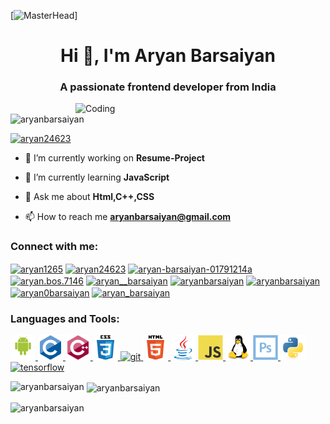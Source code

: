 [![MasterHead](https://1.bp.blogspot.com/-7A4WynwLsMw/XbBpCXG8fHI/AAAAAAAAMt4/uOa1bpLskYgrwGbllhSu2SDj_Mig8SXJQCLcBGAsYHQ/s1600/2000_600px.gif)]
<h1 align="center">Hi 👋, I'm Aryan Barsaiyan</h1>
<h3 align="center">A passionate frontend developer from India</h3>
<img align="right" alt="Coding" width="400" src="https://cdn.dribbble.com/users/1162077/screenshots/3848914/programmer.gif">

<p align="left"> <img src="https://komarev.com/ghpvc/?username=aryanbarsaiyan&label=Profile%20views&color=0e75b6&style=flat" alt="aryanbarsaiyan" /> </p>

<p align="left"> <a href="https://twitter.com/aryan24623" target="blank"><img src="https://img.shields.io/twitter/follow/aryan24623?logo=twitter&style=for-the-badge" alt="aryan24623" /></a> </p>

- 🔭 I’m currently working on **Resume-Project**

- 🌱 I’m currently learning **JavaScript**

- 💬 Ask me about **Html,C++,CSS**

- 📫 How to reach me **aryanbarsaiyan@gmail.com**

<h3 align="left">Connect with me:</h3>
<p align="left">
<a href="https://codepen.io/aryan1265" target="blank"><img align="center" src="https://raw.githubusercontent.com/rahuldkjain/github-profile-readme-generator/master/src/images/icons/Social/codepen.svg" alt="aryan1265" height="30" width="40" /></a>
<a href="https://twitter.com/aryan24623" target="blank"><img align="center" src="https://raw.githubusercontent.com/rahuldkjain/github-profile-readme-generator/master/src/images/icons/Social/twitter.svg" alt="aryan24623" height="30" width="40" /></a>
<a href="https://linkedin.com/in/aryan-barsaiyan-01791214a" target="blank"><img align="center" src="https://raw.githubusercontent.com/rahuldkjain/github-profile-readme-generator/master/src/images/icons/Social/linked-in-alt.svg" alt="aryan-barsaiyan-01791214a" height="30" width="40" /></a>
<a href="https://fb.com/aryan.bos.7146" target="blank"><img align="center" src="https://raw.githubusercontent.com/rahuldkjain/github-profile-readme-generator/master/src/images/icons/Social/facebook.svg" alt="aryan.bos.7146" height="30" width="40" /></a>
<a href="https://instagram.com/aryan__barsaiyan" target="blank"><img align="center" src="https://raw.githubusercontent.com/rahuldkjain/github-profile-readme-generator/master/src/images/icons/Social/instagram.svg" alt="aryan__barsaiyan" height="30" width="40" /></a>
<a href="https://www.codechef.com/users/aryanbarsaiyan" target="blank"><img align="center" src="https://cdn.jsdelivr.net/npm/simple-icons@3.1.0/icons/codechef.svg" alt="aryanbarsaiyan" height="30" width="40" /></a>
<a href="https://www.hackerrank.com/aryanbarsaiyan" target="blank"><img align="center" src="https://raw.githubusercontent.com/rahuldkjain/github-profile-readme-generator/master/src/images/icons/Social/hackerrank.svg" alt="aryanbarsaiyan" height="30" width="40" /></a>
<a href="https://codeforces.com/profile/aryan0barsaiyan" target="blank"><img align="center" src="https://raw.githubusercontent.com/rahuldkjain/github-profile-readme-generator/master/src/images/icons/Social/codeforces.svg" alt="aryan0barsaiyan" height="30" width="40" /></a>
<a href="https://www.leetcode.com/aryan_barsaiyan" target="blank"><img align="center" src="https://raw.githubusercontent.com/rahuldkjain/github-profile-readme-generator/master/src/images/icons/Social/leet-code.svg" alt="aryan_barsaiyan" height="30" width="40" /></a>
</p>

<h3 align="left">Languages and Tools:</h3>
<p align="left"> <a href="https://developer.android.com" target="_blank" rel="noreferrer"> <img src="https://raw.githubusercontent.com/devicons/devicon/master/icons/android/android-original-wordmark.svg" alt="android" width="40" height="40"/> </a> <a href="https://www.cprogramming.com/" target="_blank" rel="noreferrer"> <img src="https://raw.githubusercontent.com/devicons/devicon/master/icons/c/c-original.svg" alt="c" width="40" height="40"/> </a> <a href="https://www.w3schools.com/cpp/" target="_blank" rel="noreferrer"> <img src="https://raw.githubusercontent.com/devicons/devicon/master/icons/cplusplus/cplusplus-original.svg" alt="cplusplus" width="40" height="40"/> </a> <a href="https://www.w3schools.com/css/" target="_blank" rel="noreferrer"> <img src="https://raw.githubusercontent.com/devicons/devicon/master/icons/css3/css3-original-wordmark.svg" alt="css3" width="40" height="40"/> </a> <a href="https://git-scm.com/" target="_blank" rel="noreferrer"> <img src="https://www.vectorlogo.zone/logos/git-scm/git-scm-icon.svg" alt="git" width="40" height="40"/> </a> <a href="https://www.w3.org/html/" target="_blank" rel="noreferrer"> <img src="https://raw.githubusercontent.com/devicons/devicon/master/icons/html5/html5-original-wordmark.svg" alt="html5" width="40" height="40"/> </a> <a href="https://www.java.com" target="_blank" rel="noreferrer"> <img src="https://raw.githubusercontent.com/devicons/devicon/master/icons/java/java-original.svg" alt="java" width="40" height="40"/> </a> <a href="https://developer.mozilla.org/en-US/docs/Web/JavaScript" target="_blank" rel="noreferrer"> <img src="https://raw.githubusercontent.com/devicons/devicon/master/icons/javascript/javascript-original.svg" alt="javascript" width="40" height="40"/> </a> <a href="https://www.linux.org/" target="_blank" rel="noreferrer"> <img src="https://raw.githubusercontent.com/devicons/devicon/master/icons/linux/linux-original.svg" alt="linux" width="40" height="40"/> </a> <a href="https://www.photoshop.com/en" target="_blank" rel="noreferrer"> <img src="https://raw.githubusercontent.com/devicons/devicon/master/icons/photoshop/photoshop-line.svg" alt="photoshop" width="40" height="40"/> </a> <a href="https://www.python.org" target="_blank" rel="noreferrer"> <img src="https://raw.githubusercontent.com/devicons/devicon/master/icons/python/python-original.svg" alt="python" width="40" height="40"/> </a> <a href="https://www.tensorflow.org" target="_blank" rel="noreferrer"> <img src="https://www.vectorlogo.zone/logos/tensorflow/tensorflow-icon.svg" alt="tensorflow" width="40" height="40"/> </a> </p>

<p><img align="left" src="https://github-readme-stats.vercel.app/api/top-langs?username=aryanbarsaiyan&show_icons=true&locale=en&layout=compact" alt="aryanbarsaiyan" /></p>

<p>&nbsp;<img align="center" src="https://github-readme-stats.vercel.app/api?username=aryanbarsaiyan&show_icons=true&locale=en" alt="aryanbarsaiyan" /></p>

<p><img align="center" src="https://github-readme-streak-stats.herokuapp.com/?user=aryanbarsaiyan&" alt="aryanbarsaiyan" /></p>
